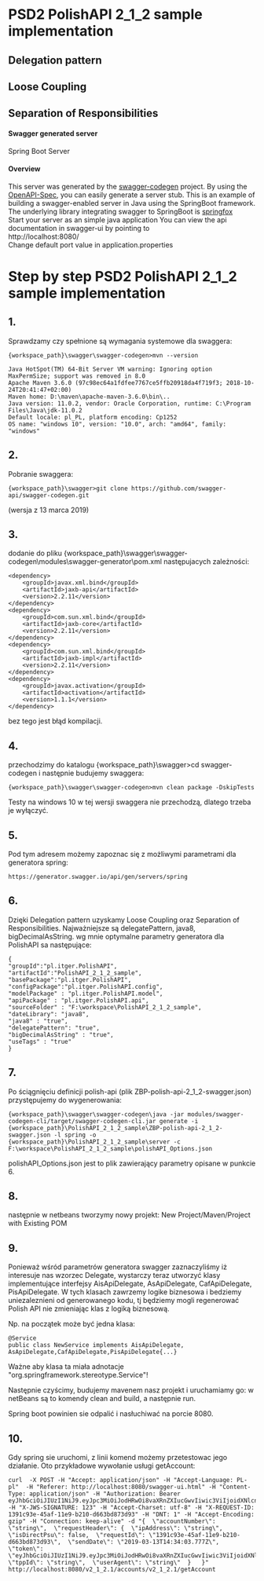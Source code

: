 # PSD2 PolishAPI 2_1_2 sample implementation
## Delegation pattern 
## Loose Coupling
## Separation of Responsibilities

#### Swagger generated server
Spring Boot Server 

#### Overview  
This server was generated by the [swagger-codegen](https://github.com/swagger-api/swagger-codegen) project. By using the [OpenAPI-Spec](https://github.com/swagger-api/swagger-core), you can easily generate a server stub. This is an example of building a swagger-enabled server in Java using the SpringBoot framework. The underlying library integrating swagger to SpringBoot is [springfox](https://github.com/springfox/springfox)  
Start your server as an simple java application  You can view the api documentation in swagger-ui by pointing to  
http://localhost:8080/  
Change default port value in application.properties

# Step by step PSD2 PolishAPI 2_1_2 sample implementation

## 1.
Sprawdzamy czy spełnione są wymagania systemowe dla swaggera:
```
{workspace_path}\swagger\swagger-codegen>mvn --version
```
```
Java HotSpot(TM) 64-Bit Server VM warning: Ignoring option MaxPermSize; support was removed in 8.0
Apache Maven 3.6.0 (97c98ec64a1fdfee7767ce5ffb20918da4f719f3; 2018-10-24T20:41:47+02:00)
Maven home: D:\maven\apache-maven-3.6.0\bin\..
Java version: 11.0.2, vendor: Oracle Corporation, runtime: C:\Program Files\Java\jdk-11.0.2
Default locale: pl_PL, platform encoding: Cp1252
OS name: "windows 10", version: "10.0", arch: "amd64", family: "windows"
```


## 2.
Pobranie swaggera:
```
{workspace_path}\swagger>git clone https://github.com/swagger-api/swagger-codegen.git
```
(wersja z 13 marca 2019)

## 3.
dodanie do pliku  {workspace_path}\swagger\swagger-codegen\modules\swagger-generator\pom.xml
następujacych zależności:
```
<dependency>
    <groupId>javax.xml.bind</groupId>
    <artifactId>jaxb-api</artifactId>
    <version>2.2.11</version>
</dependency>
<dependency>
    <groupId>com.sun.xml.bind</groupId>
    <artifactId>jaxb-core</artifactId>
    <version>2.2.11</version>
</dependency>
<dependency>
    <groupId>com.sun.xml.bind</groupId>
    <artifactId>jaxb-impl</artifactId>
    <version>2.2.11</version>
</dependency>
<dependency>
    <groupId>javax.activation</groupId>
    <artifactId>activation</artifactId>
    <version>1.1.1</version>
</dependency>
```
bez tego jest błąd kompilacji.

## 4.
przechodzimy do katalogu {workspace_path}\swagger>cd swagger-codegen
i następnie budujemy swaggera:
```
{workspace_path}\swagger\swagger-codegen>mvn clean package -DskipTests
```
Testy na windows 10 w tej wersji swaggera nie przechodzą, dlatego trzeba je wyłączyć.

## 5.
Pod tym adresem możemy zapoznac się z możliwymi parametrami dla generatora spring:
```
https://generator.swagger.io/api/gen/servers/spring
```

## 6.
Dzięki Delegation pattern uzyskamy Loose Coupling oraz Separation of Responsibilities.
Najważniejsze są delegatePattern, java8, bigDecimalAsString.
wg mnie optymalne parametry generatora dla PolishAPI sa następujące:
```
{
"groupId":"pl.itger.PolishAPI",
"artifactId":"PolishAPI_2_1_2_sample",
"basePackage":"pl.itger.PolishAPI",
"configPackage":"pl.itger.PolishAPI.config",
"modelPackage" : "pl.itger.PolishAPI.model",
"apiPackage" : "pl.itger.PolishAPI.api",
"sourceFolder" : "F:\workspace\PolishAPI_2_1_2_sample",
"dateLibrary": "java8",
"java8" : "true",
"delegatePattern": "true",
"bigDecimalAsString" : "true",
"useTags" : "true"
}
```

## 7.
Po ściągnięciu definicji polish-api (plik ZBP-polish-api-2_1_2-swagger.json) przystępujemy do wygenerowania:
```
{workspace_path}\swagger\swagger-codegen\java -jar modules/swagger-codegen-cli/target/swagger-codegen-cli.jar generate -i {workspace_path}\PolishAPI_2_1_2_sample\ZBP-polish-api-2_1_2-swagger.json -l spring -o {workspace_path}\PolishAPI_2_1_2_sample\server -c F:\workspace\PolishAPI_2_1_2_sample\polishAPI_Options.json
```
polishAPI_Options.json jest to plik zawierający parametry opisane w punkcie 6.

## 8.
następnie w netbeans tworzymy nowy projekt: New Project/Maven/Project with Existing POM

## 9.
Ponieważ wśród parametrów generatora swagger zaznaczyliśmy iż interesuje nas wzorzec Delegate,
wystarczy teraz utworzyć klasy implementujące interfejsy AisApiDelegate, AsApiDelegate, CafApiDelegate, PisApiDelegate. 
W tych klasach zawrzemy logike biznesowa i bedziemy uniezaleznieni od generowanego kodu, tj będziemy mogli regenerować Polish API nie zmieniając klas z logiką biznesową.

Np. na początek może być jedna klasa:
```
@Service
public class NewService implements AisApiDelegate, AsApiDelegate,CafApiDelegate,PisApiDelegate{...}
```
Ważne aby klasa ta miała adnotacje "org.springframework.stereotype.Service"!

Następnie czyścimy, budujemy mavenem nasz projekt i uruchamiamy go:
w netBeans są to komendy clean and build, a następnie run.

Spring boot powinien sie odpalić i nasłuchiwać na porcie 8080.

## 10.
Gdy spring sie uruchomi, z linii komend możemy przetestowac jego działanie.
Oto przykładowe wywołanie usługi getAccount:
```
curl  -X POST -H "Accept: application/json" -H "Accept-Language: PL-pl"  -H "Referer: http://localhost:8080/swagger-ui.html" -H "Content-Type: application/json" -H "Authorization: Bearer eyJhbGciOiJIUzI1NiJ9.eyJpc3MiOiJodHRwOi8vaXRnZXIucGwvIiwic3ViIjoidXNlcnMvSmFudXN6IGkgR3Jhxbx5bmEiLCJhdWQiOiJzb21ldGhpbmciLCJleHAiOjE1NTE4NjY1OTIsIm5hbWUiOiJKYW51c3ogaSBHcmHFvHluYSBOb3NhY3oiLCJzY29wZSI6InNlbGYgZ3JvdXBzL2FkbWlucyJ9.kfhkYfgXFstJe5Ws4UXGYtEQhh5NBg4Sl6Kqn1wkQH4" -H "X-JWS-SIGNATURE: 123" -H "Accept-Charset: utf-8" -H "X-REQUEST-ID: 1391c93e-45af-11e9-b210-d663bd873d93" -H "DNT: 1" -H "Accept-Encoding: gzip" -H "Connection: keep-alive" -d "{  \"accountNumber\": \"string\",  \"requestHeader\": {  \"ipAddress\": \"string\",  \"isDirectPsu\": false,  \"requestId\": \"1391c93e-45af-11e9-b210-d663bd873d93\",  \"sendDate\": \"2019-03-13T14:34:03.777Z\",  \"token\": \"eyJhbGciOiJIUzI1NiJ9.eyJpc3MiOiJodHRwOi8vaXRnZXIucGwvIiwic3ViIjoidXNlcnMvSmFudXN6IGkgR3Jhxbx5bmEiLCJhdWQiOiJzb21ldGhpbmciLCJleHAiOjE1NTE4NjY1OTIsIm5hbWUiOiJKYW51c3ogaSBHcmHFvHluYSBOb3NhY3oiLCJzY29wZSI6InNlbGYgZ3JvdXBzL2FkbWlucyJ9.kfhkYfgXFstJe5Ws4UXGYtEQhh5NBg4Sl6Kqn1wkQH4\",  \"tppId\": \"string\",  \"userAgent\": \"string\"  }   }"  http://localhost:8080/v2_1_2.1/accounts/v2_1_2.1/getAccount
```





